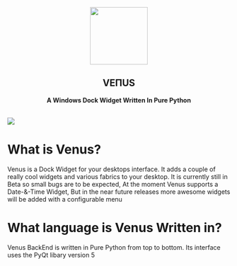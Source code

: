 <p align="center"><img src="https://media.discordapp.net/attachments/741297902336475177/909738047447375872/Pngtreeletter_v_modern_3d_logo_5007412-modified.png" width="130px"></p>
<h2 align="center">VEПUS</h2>
<p align="center"><b>A Windows Dock Widget Written In Pure Python</b></p>
<br>
<kbd><img src="https://cdn.discordapp.com/attachments/905732238237368351/910124269797781504/unknown.png"></kbd>

# What is Venus?
Venus is a Dock Widget for your desktops interface. It adds a couple of really cool widgets and various fabrics to your desktop. It is currently still in Beta so small bugs are to be expected, At the moment Venus supports a Date-&-Time Widget, But in the near future releases more awesome widgets will be added with a configurable menu

# What language is Venus Written in?
Venus BackEnd is written in Pure Python from top to bottom. Its interface uses the PyQt libary version 5

<br>
